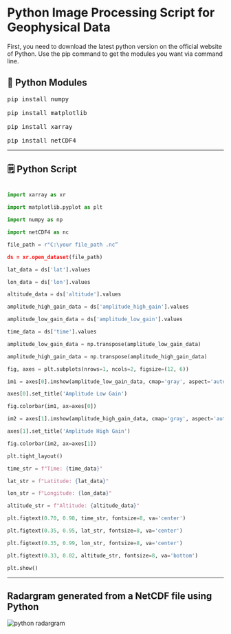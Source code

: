 # Python Image Processing Script for Geophysical Data


First, you need to download the latest python version on the official website of Python. Use the pip command to get the modules you want via command line. 

##  📂 Python Modules 
<pre>pip install numpy

pip install matplotlib

pip install xarray

pip install netCDF4 </pre>

---

## 🗒️ Python Script

```python
  
import xarray as xr

import matplotlib.pyplot as plt

import numpy as np

import netCDF4 as nc

file_path = r"C:\your file_path .nc”

ds = xr.open_dataset(file_path)

lat_data = ds['lat'].values

lon_data = ds['lon'].values

altitude_data = ds['altitude'].values

amplitude_high_gain_data = ds['amplitude_high_gain'].values

amplitude_low_gain_data = ds['amplitude_low_gain'].values

time_data = ds['time'].values

amplitude_low_gain_data = np.transpose(amplitude_low_gain_data)

amplitude_high_gain_data = np.transpose(amplitude_high_gain_data)

fig, axes = plt.subplots(nrows=1, ncols=2, figsize=(12, 6))

im1 = axes[0].imshow(amplitude_low_gain_data, cmap='gray', aspect='auto')

axes[0].set_title('Amplitude Low Gain')

fig.colorbar(im1, ax=axes[0])

im2 = axes[1].imshow(amplitude_high_gain_data, cmap='gray', aspect='auto')

axes[1].set_title('Amplitude High Gain')

fig.colorbar(im2, ax=axes[1])

plt.tight_layout() 

time_str = f"Time: {time_data}"

lat_str = f"Latitude: {lat_data}"

lon_str = f"Longitude: {lon_data}"

altitude_str = f"Altitude: {altitude_data}"

plt.figtext(0.70, 0.98, time_str, fontsize=8, va='center')

plt.figtext(0.35, 0.95, lat_str, fontsize=8, va='center')

plt.figtext(0.35, 0.99, lon_str, fontsize=8, va='center')

plt.figtext(0.33, 0.02, altitude_str, fontsize=8, va='bottom')

plt.show()

```


__________________________________________________________________________________________________________________________

## Radargram generated from a NetCDF file using Python

![python radargram](https://github.com/user-attachments/assets/c83e7336-0c5c-45cb-b741-8001e43eeacf)


